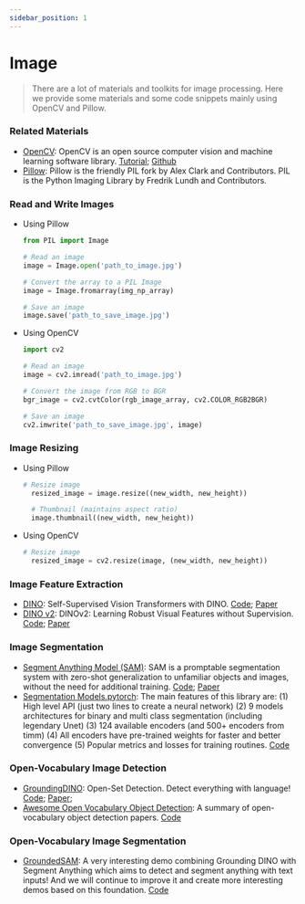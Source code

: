 ```yaml
---
sidebar_position: 1
---
```



# Image
> There are a lot of materials and toolkits for image processing. Here we provide some materials and some code snippets mainly using OpenCV and Pillow.

### Related Materials
- [OpenCV](https://opencv.org/): OpenCV is an open source computer vision and machine learning software library. [Tutorial](https://docs.opencv.org/4.x/d9/df8/tutorial_root.html); [Github](https://github.com/opencv/opencv)
- [Pillow](https://pillow.readthedocs.io/en/stable/): Pillow is the friendly PIL fork by Alex Clark and Contributors. PIL is the Python Imaging Library by Fredrik Lundh and Contributors.

### Read and Write Images
- Using Pillow
  ```python
  from PIL import Image

  # Read an image
  image = Image.open('path_to_image.jpg')

  # Convert the array to a PIL Image
  image = Image.fromarray(img_np_array)

  # Save an image
  image.save('path_to_save_image.jpg')
  ```
- Using OpenCV
  ```python
  import cv2

  # Read an image
  image = cv2.imread('path_to_image.jpg')

  # Convert the image from RGB to BGR
  bgr_image = cv2.cvtColor(rgb_image_array, cv2.COLOR_RGB2BGR)

  # Save an image
  cv2.imwrite('path_to_save_image.jpg', image)
  ```

### Image Resizing
- Using Pillow
  ```python
  # Resize image
    resized_image = image.resize((new_width, new_height))

    # Thumbnail (maintains aspect ratio)
    image.thumbnail((new_width, new_height))
  ```
- Using OpenCV
  ```python
  # Resize image
    resized_image = cv2.resize(image, (new_width, new_height))
  ```

### Image Feature Extraction
- [DINO](https://github.com/facebookresearch/dino): Self-Supervised Vision Transformers with DINO. [Code](https://github.com/facebookresearch/dino); [Paper](https://arxiv.org/abs/2104.14294)
- [DINO v2](https://dinov2.metademolab.com/): DINOv2: Learning Robust Visual Features without Supervision. [Code](https://github.com/facebookresearch/dinov2); [Paper](https://arxiv.org/abs/2304.07193)

### Image Segmentation
- [Segment Anything Model (SAM)](https://segment-anything.com/): SAM is a promptable segmentation system with zero-shot generalization to unfamiliar objects and images, without the need for additional training. [Code](https://github.com/facebookresearch/segment-anything); [Paper](https://arxiv.org/abs/2304.02643)
- [Segmentation Models.pytorch](https://github.com/qubvel/segmentation_models.pytorch): The main features of this library are: (1) High level API (just two lines to create a neural network) (2) 9 models architectures for binary and multi class segmentation (including legendary Unet) (3) 124 available encoders (and 500+ encoders from timm) (4) All encoders have pre-trained weights for faster and better convergence (5) Popular metrics and losses for training routines. [Code](https://github.com/qubvel/segmentation_models.pytorch)

### Open-Vocabulary Image Detection
- [GroundingDINO](https://github.com/IDEA-Research/GroundingDINO): Open-Set Detection. Detect everything with language! [Code](https://github.com/IDEA-Research/GroundingDINO); [Paper](https://arxiv.org/abs/2303.05499);
- [Awesome Open Vocabulary Object Detection](https://github.com/witnessai/Awesome-Open-Vocabulary-Object-Detection): A summary of open-vocabulary object detection papers. [Code](https://github.com/witnessai/Awesome-Open-Vocabulary-Object-Detection)

### Open-Vocabulary Image Segmentation
- [GroundedSAM](https://github.com/IDEA-Research/Grounded-Segment-Anything):  A very interesting demo combining Grounding DINO with Segment Anything which aims to detect and segment anything with text inputs! And we will continue to improve it and create more interesting demos based on this foundation.
[Code](https://github.com/IDEA-Research/Grounded-Segment-Anything)